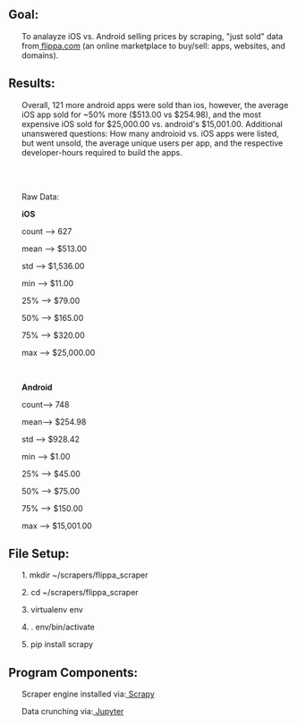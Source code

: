<h2><strong>Goal:</strong></h2> 
<ul> To analayze iOS vs. Android selling prices by scraping, "just sold" data from<a href="https://flippa.com/apps/just-sold" target="_blank"> flippa.com</a> (an online marketplace to buy/sell: apps, websites, and domains).</ul>
  
  
<h2><strong>Results:</strong></h2> 
<ul>Overall, 121 more android apps were sold than ios, however, the average iOS app sold for ~50% more ($513.00 vs $254.98), and the most expensive iOS sold for $25,000.00 vs. android's $15,001.00. Additional unanswered questions:  How many androioid vs. iOS apps were listed, but went unsold, the average unique users per app, and the respective developer-hours required to build the apps.</ul>
<br>
<br>
<ul>Raw Data:</ul>
<ul><strong>iOS</strong></ul>
<ul> count --> 627</ul>
<ul> mean --> $513.00</ul>
<ul> std -->  $1,536.00</ul>
<ul> min -->  $11.00</ul>
<ul> 25% -->  $79.00</ul>
<ul> 50% -->  $165.00</ul>
<ul> 75% -->  $320.00</ul>
<ul> max -->  $25,000.00</ul>
  </ul>
  <br>
  <ul><strong>Android</strong></ul>
<ul> count--> 748</ul>
<ul> mean-->  $254.98</ul>
<ul> std -->  $928.42</ul>
<ul> min -->  $1.00</ul>
<ul> 25% -->  $45.00</ul>
<ul> 50% -->  $75.00</ul>
<ul> 75% -->  $150.00</ul>
<ul> max -->  $15,001.00</ul>
  </ul>
 
 
<h2><strong>File Setup:</strong></h2> 
<ul>1. mkdir ~/scrapers/flippa_scraper</ul>
<ul>2. cd ~/scrapers/flippa_scraper</ul>
<ul>3. virtualenv env</ul>
<ul>4. . env/bin/activate</ul>
<ul>5. pip install scrapy</ul>
 

<h2><strong>Program Components:</strong></h2>
<ul>Scraper engine installed via:<a target="_blank" href="https://scrapy.org/"> Scrapy</a> </ul>
<ul>Data crunching via:<a target="_blank" href="http://jupyter.org/"> Jupyter</a> </ul>

